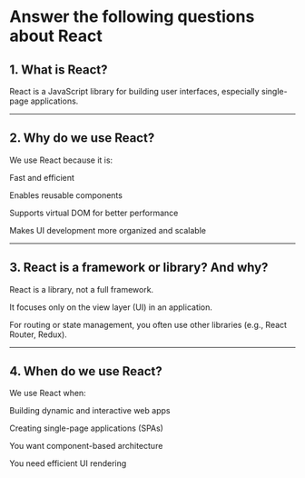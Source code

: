 # Answer the following questions about React

## 1. What is React?

React is a JavaScript library for building user interfaces, especially single-page applications.

---

## 2. Why do we use React?

We use React because it is:

Fast and efficient

Enables reusable components

Supports virtual DOM for better performance

Makes UI development more organized and scalable

---

## 3. React is a framework or library? And why?

React is a library, not a full framework.

It focuses only on the view layer (UI) in an application.

For routing or state management, you often use other libraries (e.g., React Router, Redux).

---

## 4. When do we use React?

We use React when:

Building dynamic and interactive web apps

Creating single-page applications (SPAs)

You want component-based architecture

You need efficient UI rendering
